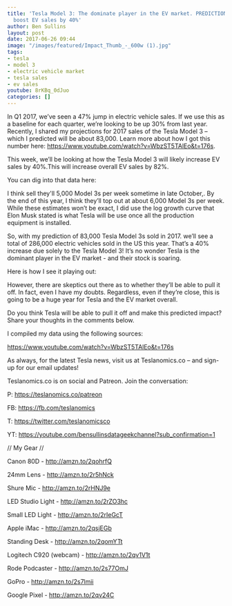 ```yaml
---
title: 'Tesla Model 3: The dominate player in the EV market. PREDICTION: Model 3 will
  boost EV sales by 40%'
author: Ben Sullins
layout: post
date: 2017-06-26 09:44
image: "/images/featured/Impact_Thumb_-_600w (1).jpg"
tags:
- tesla
- model 3
- electric vehicle market
- tesla sales
- ev sales
youtube: 8rKBq_0dJuo
categories: []
---
```

In Q1 2017, we’ve seen a 47% jump in electric vehicle sales. If we use this as a baseline for each quarter, we’re looking to be up 30% from last year. Recently, I shared my projections for 2017 sales of the Tesla Model 3 – which I predicted will be about 83,000. Learn more about how I got this number here: https://www.youtube.com/watch?v=WbzST5TAlEo&t=176s.

This week, we’ll be looking at how the Tesla Model 3 will likely increase EV sales by 40%.This will increase overall EV sales by 82%.

You can dig into that data here: <div id='highcharts-enuqopu'><script src='//cloud.highcharts.com/inject/enuqopu' defer='defer'></script></div>

I think sell they'll 5,000 Model 3s per week sometime in late October,. By the end of this year, I think they’ll top out at about 6,000 Model 3s per week. While these estimates won’t be exact, I did use the log growth curve that Elon Musk stated is what Tesla will be use once all the production equipment is installed.

So, with my prediction of 83,000 Tesla Model 3s sold in 2017. we’ll see a total of 286,000 electric vehicles sold in the US this year. That’s a 40% increase due solely to the Tesla Model 3! It’s no wonder Tesla is the dominant player in the EV market - and their stock is soaring.

Here is how I see it playing out: <div id='highcharts-udeciwo'><script src='//cloud.highcharts.com/inject/udeciwo' defer='defer'></script></div>

However, there are skeptics out there as to whether they’ll be able to pull it off. In fact, even I have my doubts. Regardless, even if they’re close, this is going to be a huge year for Tesla and the EV market overall.

Do you think Tesla will be able to pull it off and make this predicted impact? Share your thoughts in the comments below.

I compiled my data using the following sources:

https://www.youtube.com/watch?v=WbzST5TAlEo&t=176s

As always, for the latest Tesla news, visit us at Teslanomics.co – and sign-up for our email updates!

Teslanomics.co is on social and Patreon. Join the conversation:

P: https://teslanomics.co/patreon

FB: https://fb.com/teslanomics

T: https://twitter.com/teslanomicsco

YT: https://youtube.com/bensullinsdatageekchannel?sub_confirmation=1

// My Gear //

Canon 80D - http://amzn.to/2qohrfQ

24mm Lens - http://amzn.to/2r5hNck

Shure Mic - http://amzn.to/2rHNJ9e

LED Studio Light - http://amzn.to/2rZO3hc

Small LED Light - http://amzn.to/2rIeGcT

Apple iMac - http://amzn.to/2qsjEGb

Standing Desk - http://amzn.to/2qomYTt

Logitech C920 (webcam) - http://amzn.to/2qv1V1t

Rode Podcaster - http://amzn.to/2s77OmJ

GoPro - http://amzn.to/2s7lmii

Google Pixel - http://amzn.to/2qv24C